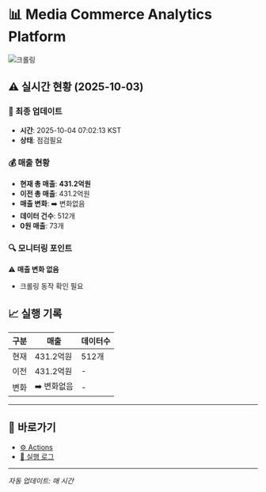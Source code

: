 # 📊 Media Commerce Analytics Platform

![크롤링](https://img.shields.io/badge/크롤링-점검필요-yellow)

## ⚠️ 실시간 현황 (2025-10-03)

### 📍 최종 업데이트
- **시간**: 2025-10-04 07:02:13 KST
- **상태**: 점검필요

### 💰 매출 현황
- **현재 총 매출**: **431.2억원**
- **이전 총 매출**: 431.2억원
- **매출 변화**: ➡️ 변화없음
- **데이터 건수**: 512개
- **0원 매출**: 73개

### 🔍 모니터링 포인트

⚠️ **매출 변화 없음**
- 크롤링 동작 확인 필요


## 📈 실행 기록

| 구분 | 매출 | 데이터수 |
|------|------|----------|
| 현재 | 431.2억원 | 512개 |
| 이전 | 431.2억원 | - |
| 변화 | ➡️ 변화없음 | - |

---

## 🔗 바로가기

- [⚙️ Actions](../../actions)
- [📝 실행 로그](../../actions/workflows/daily_scraping.yml)

---

*자동 업데이트: 매 시간*
